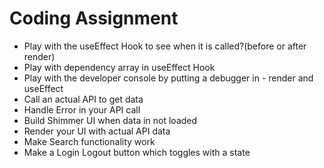# Coding Assignment

- Play with the useEffect Hook to see when it is called?(before or after render)
- Play with dependency array in useEffect Hook
- Play with the developer console by putting a debugger in - render and useEffect
- Call an actual API to get data
- Handle Error in your API call
- Build Shimmer UI when data in not loaded
- Render your UI with actual API data
- Make Search functionality work
- Make a Login Logout button which toggles with a state
